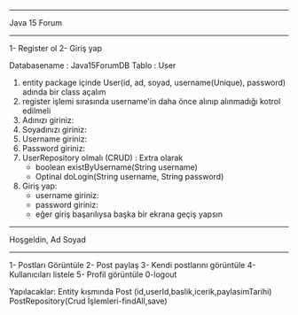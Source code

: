 ****************
Java 15 Forum
****************
1- Register ol
2- Giriş yap

Databasename : Java15ForumDB
Tablo : User
1. entity package içinde User(id, ad, soyad, username(Unique), password) adında bir class açalım
2. register işlemi sırasında username'in daha önce alınıp alınmadığı kotrol edilmeli
3. Adınızı giriniz:
4. Soyadınızı giriniz:
5. Username giriniz:
6. Password giriniz:
7. UserRepository olmalı (CRUD) : Extra olarak
    - boolean existByUsername(String username)
    - Optinal<User> doLogin(String username, String password)    
8. Giriş yap:
    - username giriniz:
    - password giriniz:
    - eğer giriş başarılıysa başka bir ekrana geçiş yapsın

****************
Hoşgeldin, Ad Soyad
****************
1- Postları Görüntüle
2- Post paylaş
3- Kendi postlarını görüntüle
4- Kullanıcıları listele
5- Profil görüntüle
0-logout

Yapılacaklar:
Entity kısmında Post (id,userId,baslik,icerik,paylasimTarihi)
PostRepository(Crud İşlemleri-findAll,save)